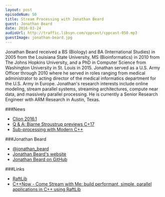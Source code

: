 ```yaml
---
layout: post
episodeNum: 50
title: Stream Processing with Jonathan Beard
guest: Jonathan Beard
date: 2016-03-24
audioUrl: http://traffic.libsyn.com/cppcast/cppcast-050.mp3
guestImage: jonathan-beard.jpg
---
```


Jonathan Beard received a BS (Biology) and BA (International Studies) in 2005 from the Louisiana State University, MS (Bioinformatics) in 2010 from The Johns Hopkins University, and a PhD in Computer Science from Washington University in St. Louis in 2015. Jonathan served as a U.S. Army Officer through 2010 where he served in roles ranging from medical administrator to acting director of the medical informatics department for the U.S. Army in Europe. Jonathan's research interests include online modeling, stream parallel systems, streaming architectures, compute near data, and massively parallel processing. He is currently a Senior Research Engineer with ARM Research in Austin, Texas.

###News

 - [Clion 2016.1](http://blog.jetbrains.com/clion/2016/03/clion-2016-1-released-better-language-support-and-new-dev-tools/#more-1960)
 - [Q & A: Bjarne Stroustrup previews C+17](http://www.infoworld.com/article/3044727/application-development/qa-bjarne-stroustrup-previews-c-17.html)
 - [Sub-processing with Modern C++](http://templated-thoughts.blogspot.com/2016/03/sub-processing-with-modern-c.html)
 
###Jonathan Beard

 - [@jonathan_beard](https://twitter.com/jonathan_beard)
 - [Jonathan Beard's website](http://www.jonathanbeard.io/)
 - [Jonathan Beard on GitHub](https://github.com/jonathan-beard)

###Links

 - [RaftLib](http://www.raftlib.io/)
 - [C++Now - Come Stream with Me: build performant, simple, parallel applications in C++ using RaftLib](https://cppnow2016.sched.org/event/6Sg8/come-stream-with-me-build-performant-simple-parallel-applications-in-c-using-raftlib)
